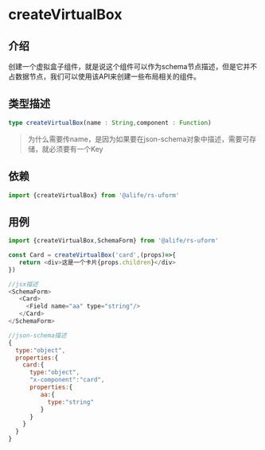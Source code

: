 # createVirtualBox

## 介绍

创建一个虚拟盒子组件，就是说这个组件可以作为schema节点描述，但是它并不占数据节点，我们可以使用该API来创建一些布局相关的组件。

## 类型描述

```typescript
type createVirtualBox(name : String,component : Function)
```

> 为什么需要传name，是因为如果要在json-schema对象中描述，需要可存储，就必须要有一个Key

## 依赖

```javascript
import {createVirtualBox} from '@alife/rs-uform'
```

## 用例

```javascript
import {createVirtualBox,SchemaForm} from '@alife/rs-uform'

const Card = createVirtualBox('card',(props)=>{
   return <div>这是一个卡片{props.children}</div>
})

//jsx描述
<SchemaForm>
   <Card>
     <Field name="aa" type="string"/>
   </Card>
</SchemaForm>

//json-schema描述
{
  type:"object",
  properties:{
    card:{
      type:"object",
      "x-component":"card",
      properties:{
         aa:{
           type:"string"
         }
      }
    }
  }
}
```
